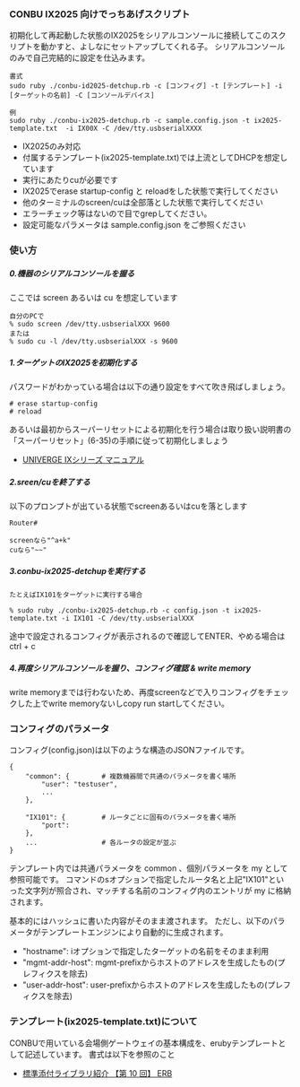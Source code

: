 ### CONBU IX2025 向けでっちあげスクリプト

初期化して再起動した状態のIX2025をシリアルコンソールに接続してこのスクリプトを動かすと、よしなにセットアップしてくれる子。
シリアルコンソールのみで自己完結的に設定を仕込みます。

```
書式
sudo ruby ./conbu-id2025-detchup.rb -c [コンフィグ] -t [テンプレート] -i [ターゲットの名前] -C [コンソールデバイス]

例
sudo ruby ./conbu-ix2025-detchup.rb -c sample.config.json -t ix2025-template.txt  -i IX00X -C /dev/tty.usbserialXXXX
```

- IX2025のみ対応
- 付属するテンプレート(ix2025-template.txt)では上流としてDHCPを想定しています
- 実行にあたりcuが必要です
- IX2025でerase startup-config と reloadをした状態で実行してください
- 他のターミナルのscreen/cuは全部落とした状態で実行してください
- エラーチェック等はないので目でgrepしてください。
- 設定可能なパラメータは sample.config.json をご参照ください

### 使い方

##### 0.機器のシリアルコンソールを握る

ここでは screen あるいは cu を想定しています

```
自分のPCで
% sudo screen /dev/tty.usbserialXXX 9600
または
% sudo cu -l /dev/tty.usbserialXXX -s 9600
```

##### 1.ターゲットのIX2025を初期化する

パスワードがわかっている場合は以下の通り設定をすべて吹き飛ばしましょう。

```
# erase startup-config
# reload
```

あるいは最初からスーパーリセットによる初期化を行う場合は取り扱い説明書の「スーパーリセット」(6-35)の手順に従って初期化しましょう

  - [UNIVERGE IXシリーズ マニュアル](https://jpn.nec.com/univerge/ix/Manual/index.html#um)

##### 2.sreen/cuを終了する

以下のプロンプトが出ている状態でscreenあるいはcuを落とします
```
Router#

screenなら"^a+k"
cuなら"~~"
```

##### 3.conbu-ix2025-detchupを実行する

```
たとえばIX101をターゲットに実行する場合

% sudo ruby ./conbu-ix2025-detchup.rb -c config.json -t ix2025-template.txt -i IX101 -C /dev/tty.usbserialXXX
```

途中で設定されるコンフィグが表示されるので確認してENTER、やめる場合はctrl + c


##### 4.再度シリアルコンソールを握り、コンフィグ確認 & write memory

write memoryまでは行わないため、再度screenなどで入りコンフィグをチェックした上でwrite memoryないしcopy run startしてください。


### コンフィグのパラメータ

コンフィグ(config.json)は以下のような構造のJSONファイルです。

```
{
	"common": {        # 複数機器間で共通のパラメータを書く場所
		"user": "testuser",
		...
	},

	"IX101": {         # ルータごとに固有のパラメータを書く場所
		"port":
	},
	...                # 各ルータの設定が並ぶ
}
```

テンプレート内では共通パラメータを common 、個別パラメータを my として参照可能です。
コマンドのsオプションで指定したルータ名と上記"IX101"といった文字列が照合され、マッチする名前のコンフィグ内のエントリが my に格納されます。

基本的にはハッシュに書いた内容がそのまま渡されます。
ただし、以下のパラメータがテンプレートエンジンにより自動的に生成されます。

- "hostname": iオプションで指定したターゲットの名前をそのまま利用
- "mgmt-addr-host": mgmt-prefixからホストのアドレスを生成したもの(プレフィクスを除去)
- "user-addr-host": user-prefixからホストのアドレスを生成したもの(プレフィクスを除去)

### テンプレート(ix2025-template.txt)について

CONBUで用いている会場側ゲートウェイの基本構成を、erubyテンプレートとして記述しています。
書式は以下を参照のこと

- [標準添付ライブラリ紹介 【第 10 回】 ERB](https://magazine.rubyist.net/articles/0017/0017-BundledLibraries.html)
